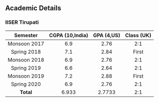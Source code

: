 ## Academic Details
### IISER Tirupati

|    Semester     | CGPA (10,India) |    GPA (4,US)   |    Class (UK)   |
| :-------------: | :-------------: | :-------------: | :-------------: |
|  Monsoon 2017   |       6.9       |      2.76       |       2:1       |      
|  Spring 2018    |       7.1       |      2.84       |      First      |
|  Monsoon 2018   |       6.9       |      2.76       |       2:1       |      
|  Spring 2019    |       6.6       |      2.64       |       2:1       |
|  Monsoon 2019   |       7.2       |      2.88       |      First      |      
|  Spring 2020    |       6.9       |      2.76       |       2:1       |
|   **Total**     |      6.933      |     2.7733      |       2:1       | 
